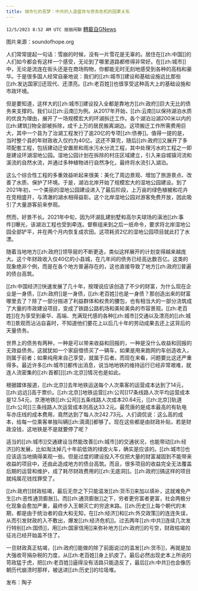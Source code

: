 ```yaml
---
title: 城市化的恶梦：中共的人造盛世与债务危机的因果关系
---
```

`12/5/2023 8:52 AM UTC 丽丽闲聊` [轉載自GNews](https://gnews.org/articles/2073012)

图片来源：soundofhope.org

人们常常提起一句话：雪崩的时候，没有一片雪花是无辜的。居住在[[zh:中国]]的人们如今都会有这样一个感受，无论到了哪里道路都修得非常好。在[[zh:城市]]中，无论是流连在街头还是在商场购物，你都能无时无刻地感受到各种的高档和豪华。于是很多国人经常自豪地说：我们的[[zh:城市]]建设和基础设施远比那些[[zh:发达国家]]还现代、还漂亮。[[zh:老百姓]]也很享受这种高大上的基础设施和市政环境。

但是要知道，这样大的[[zh:城市]]建设投入全都是靠地方[[zh:政府]]巨大无比的债务来支撑的。我们以[[zh:云南]]为例。从2017年开始，[[zh:云南]]以保持湖泊水质的优良为理由，展开了一场规模宏大的环湖拆迁工作。各个湖泊沿湖200米以内的[[zh:建筑]]物全部被拆除，成千上万的居民搬离湖边。这项搬迁工作所需费用巨大，其中一个县为了治湖工程发行了逾20亿的专项[[zh:债券]]。值得一提的是，当时整个县的年财政收入仅约为40亿。这还不算完，随后[[zh:政府]]又展开了多项配套工程，包括建动迁安置房和雨水污水分流工程，其中处理污水的工程之一即是建设环湖湿地公园。湿地公园计划在拆除的村庄区域建立，引入来自城镇河流和溪流的自然水流，并通过多种植物进行自然净化，最终将水流引入湖泊。

这么个综合性工程的多重效益听起来很美：美化了周边景观、增加了旅游景点、改善了水质、保护了环境。于是，湖泊北岸开始了规模宏大的湿地公园建设。到了2021年初，一个美丽的湿地公园建设进入了最后阶段，上万亩的绿色植被和花卉在竞相盛开，与清澈的湖水相得益彰。这个北岸湿地公园对游客免费开放，因此吸引了大量游客前来参观。

然而，好景不长。2021年中旬，因为环湖乱建别墅和高尔夫球场的滇池[[zh:事件]]曝光，该湖泊工程也受到牵连。督察组来到之后一纸命令，要求将北岸湿地公园全部铲平，并在两个月内恢复成农田。这项耗资2亿的湿地公园项目就此打了水漂。

随着当地地方[[zh:政府]]领导层的不断更迭，类似这样展开的计划变得越来越庞大。这个年财政收入仅40亿的小县城，在几年间的债务已经高达数百亿。这类的现象绝非个例，而是在各个地方普遍存在的，这也直接导致了地方[[zh:政府]]普遍的债台高筑。

[[zh:中国经济]]快速发展了几十年，按理说应该创造了不少的财富，为什么现在企业是一身债，[[zh:政府]]是一身债，[[zh:老百姓]]也是一身债？那创造出来的财富哪里去了？除了一部分揣进了利益群体和权贵的腰包，也有相当大的一部分浇筑成了大量的市政建设项目，变成了铁路公路机场和美轮美奂的市容景观。[[zh:老百姓]]在为享受到豪华、高端、充满现代感的各种[[zh:城市]]交通以及漂亮的[[zh:城市]]景观而沾沾自喜时，不知道他们要花上以后几十年的劳动成果去还上这背后的天量债务。

世界上的债务有两种，一种是可以带来收益和回报的，一种是没什么收益和回报的无效益债务。这就犹如一个家庭借债买了一辆车，如果是用来跑网约车创造收入，则属于前者；如果纯用来自己享受，就属于后者。而现在来看，问题要比这还严重得多。最近许多[[zh:城市]]都传出消息，说当地地铁的维持运行已经非常艰难，就连人流密集的[[zh:首都]][[zh:北京]]情况也是如此。

根据媒体报道，[[zh:北京]]去年地铁运送每个人次乘客的运营成本达到了14元，[[zh:远远]]高于票价。[[zh:北京]]地铁运营[[zh:公司]]17条线路人次平均运营成本是12.54元，京港地铁[[zh:公司]]五条线路人次成本20.64元，[[zh:北京]]轨道[[zh:公司]]三条线路人次运营成本则高达33.2元。最荒唐的是成本最高的有轨电车亦庄线的成本费用，竟然达到了每人次242.73元。人们调侃说：这么高的成本，给每一位乘客单独叫辆[[zh:滴滴]]都够了。现在这些都是由财政补贴，若是财政没钱，这地铁是不是就要停了呢？

适当的[[zh:城市]]交通建设当然能改善[[zh:城市]]的交通状况，也能带动[[zh:经济]]的发展，比如淘汰掉几十年前低效的绿皮火车，确实是应该的。[[zh:城市]]也应该适当地搞得美观一些。但是过度的建设投入不仅把大量的财富凝固到不能带来收益的项目中，还由此造成地方的债台高筑。而且，很多项目的收益完全无法覆盖后期的运营和维护，成了耗尽财政费用的[[zh:无底洞]]。[[zh:政府]]搞这样的项目就纯属花钱找罪受了。

[[zh:政府]]财政枯竭，最后无奈之下只能滥发[[zh:货币]]来加以填补，这就难免产生[[zh:恶性通货膨胀]]。而[[zh:通货膨胀]]之下，穷者更穷富者更富，社会两极分化现象会愈加严重，最终步入王朝灭亡的穷途末路。[[zh:历史]]上每个朝代的末期，都是由于统治者的自大和无知，在[[zh:经济]]和[[zh:外交政策]]的连连失误，从而引发财政的入不敷出，爆发[[zh:经济危机]]。过去两年[[zh:中共]]连续几次发行特别[[zh:国债]]，用[[zh:国家信用]]来弥补地方[[zh:政府]]的亏空，财政枯竭的征兆已经开始盖不住了。

一旦财政真正枯竭，[[zh:政府]]能做的除了前面说过的滥发[[zh:货币]]，再就是加大强收苛捐杂税的力度，从[[zh:老百姓]]身上扒皮了。最后必然出现史本上所说的苛政猛于虎，把[[zh:老百姓]]逼得没有活路只能造反了，最后[[zh:中共]]也会像历朝历代崩溃时那样，被送进[[zh:历史]]的垃圾堆。

发布：陶子
